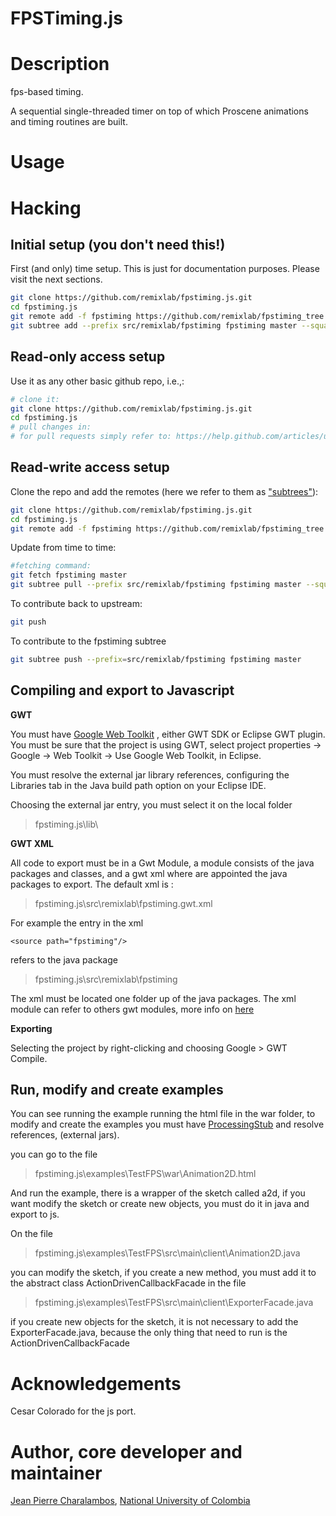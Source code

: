 FPSTiming.js
============

# Description

fps-based timing.

A sequential single-threaded timer on top of which Proscene animations 
and timing routines are built.

# Usage

# Hacking

## Initial setup (you don't need this!)

First (and only) time setup. This is just for documentation purposes. Please visit the next sections.

```sh
git clone https://github.com/remixlab/fpstiming.js.git
cd fpstiming.js
git remote add -f fpstiming https://github.com/remixlab/fpstiming_tree.git
git subtree add --prefix src/remixlab/fpstiming fpstiming master --squash
```

## Read-only access setup

Use it as any other basic github repo, i.e.,:

```sh
# clone it:
git clone https://github.com/remixlab/fpstiming.js.git
cd fpstiming.js
# pull changes in:
# for pull requests simply refer to: https://help.github.com/articles/using-pull-requests
```

## Read-write access setup

Clone the repo and add the remotes (here we refer to them as ["subtrees"](http://blogs.atlassian.com/2013/05/alternatives-to-git-submodule-git-subtree/)):

```sh
git clone https://github.com/remixlab/fpstiming.js.git
cd fpstiming.js
git remote add -f fpstiming https://github.com/remixlab/fpstiming_tree.git
```

Update from time to time:

```sh
#fetching command:
git fetch fpstiming master
git subtree pull --prefix src/remixlab/fpstiming fpstiming master --squash
```

To contribute back to upstream:

```sh
git push
```

To contribute to the fpstiming subtree

```sh
git subtree push --prefix=src/remixlab/fpstiming fpstiming master
```
##  Compiling and export to Javascript  ##

**GWT**

You must have [Google Web Toolkit](http://www.gwtproject.org/) , either GWT SDK or Eclipse GWT plugin. You must be sure that the project is using GWT, select 
project properties -> Google -> Web Toolkit -> Use Google Web Toolkit, in Eclipse.

You must resolve the external jar library references, configuring the Libraries tab in the Java build path option on your Eclipse IDE.

Choosing  the external jar entry, you must select it on the local folder  
   

> fpstiming.js\lib\
    
**GWT XML**

All code to export must be in a Gwt Module, a module consists of the java packages and classes, and a gwt xml where are appointed the java packages to export.
The default xml is :

> fpstiming.js\src\remixlab\fpstiming.gwt.xml

For example the entry in the xml

    <source path="fpstiming"/>

refers to the java package

> fpstiming.js\src\remixlab\fpstiming

The xml must be located one folder up of the java packages.
The xml module can refer to others gwt modules, more info on [here](http://www.gwtproject.org/doc/latest/DevGuideOrganizingProjects.html#DevGuideModuleXml)

**Exporting**

Selecting the project by right-clicking and choosing Google > GWT Compile.



##  Run, modify and create examples  ##


You can see running the example running the html file in the war folder, to modify and create the examples you must have [ProcessingStub](https://github.com/remixlab/ProcessingStub) and  resolve references, (external jars).
 
you can go to the file
> fpstiming.js\examples\TestFPS\war\Animation2D.html

And run the example,  there is a wrapper of the sketch called a2d, 
 if you want modify the sketch or create new objects, you must do it in java and export to js.


On the file

> fpstiming.js\examples\TestFPS\src\main\client\Animation2D.java

you can modify the sketch, if you create a new method, you must add it to the abstract class ActionDrivenCallbackFacade  in the file

> fpstiming.js\examples\TestFPS\src\main\client\ExporterFacade.java

if you create new objects  for the sketch, it is not necessary to add the ExporterFacade.java, because the only thing that need to run is the ActionDrivenCallbackFacade


# Acknowledgements

Cesar Colorado for the js port.

# Author, core developer and maintainer

[Jean Pierre Charalambos](http://disi.unal.edu.co/profesores/pierre/), [National University of Colombia](http://www.unal.edu.co)

